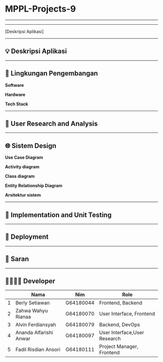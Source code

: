 # MPPL-Projects-9
---

---
[Deskripsi Aplikasi]

---

## 💡 Deskripsi Aplikasi

---

## 🚧 Lingkungan Pengembangan

__Software__

__Hardware__

__Tech Stack__

---

## 🙋 User Research and Analysis

---

## 🌐 Sistem Design

**Use Case Diagram** 

 **Activity diagram** 

 **Class diagram**

 **Entity Relationship Diagram** 

 **Arsitektur sistem** 
 
---

## 👾 Implementation and Unit Testing

---


## 🚀 Deployment

---

## 💬 Saran

---

## 👨‍👩‍👦‍👦 Developer
<table>
    <thead>
        <tr>
            <th></th>
            <th>Nama</th>
            <th>Nim</th>
            <th>Role</th>
        </tr>
    </thead>
    <tbody>
        <tr>
            <td>1</td>
            <td>Berly Setiawan</td>
            <td>G64180044</td>
            <td>Frontend, Backend</td>
        </tr>
        <tr>
            <td>2</td>
            <td>Zahwa Wahyu Rianaa</td>
            <td>G64180070</td>
            <td>User Interface, Frontend</td>
        </tr>
        <tr>
            <td>3</td>
            <td>Alvin Ferdiansyah</td>
            <td>G64180079</td>
            <td>Backend, DevOps</td>
        </tr>
        <tr>
            <td>4</td>
            <td>Ananda Alfarishi Anwar</td>
            <td>G64180097</td>
            <td>User Interface,User Research</td>
        </tr>
        <tr>
            <td>5</td>
            <td>Fadil Risdian Ansori</td>
            <td>G64180111</td>
            <td>Project Manager, Frontend</td>
        </tr>
    </tbody>
</table>
